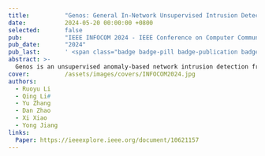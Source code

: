 ```yaml
---
title:          "Genos: General In-Network Unsupervised Intrusion Detection by Rule Extraction"
date:           2024-05-20 00:00:00 +0800
selected:       false
pub:            "IEEE INFOCOM 2024 - IEEE Conference on Computer Communications"
pub_date:       "2024"
pub_last:       ' <span class="badge badge-pill badge-publication badge-success">IEEE INFOCOM</span>'
abstract: >-
  Genos is an unsupervised anomaly-based network intrusion detection framework utilizing programmable switches for high-throughput, in-network deployment. Unlike existing solutions, Genos leverages rule extraction for model-agnostic detection, featuring a Model Compiler, Model Interpreter, and Model Debugger to enhance interpretability and maintainability. Through a tree-based clustering and divide-and-conquer approach, Genos partitions feature space into subspaces for accurate boundary estimation and reduces updating overhead by selectively fine-tuning affected subspaces. Evaluation on physical hardware shows its capabilities of achieving 100 Gbps throughput, high interpretability, and minimal maintenance costs.
cover:          /assets/images/covers/INFOCOM2024.jpg
authors:
  - Ruoyu Li
  - Qing Li#
  - Yu Zhang
  - Dan Zhao
  - Xi Xiao
  - Yong Jiang
links:
  Paper: https://ieeexplore.ieee.org/document/10621157
---
```

